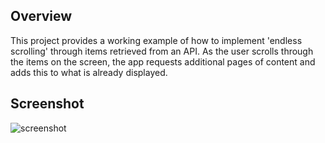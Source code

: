 ## Overview

This project provides a working example of how to implement 'endless scrolling' through items retrieved from an API. As the user scrolls through the items on the screen, the app requests additional pages of content and adds this to what is already displayed.

## Screenshot

![screenshot](https://user-images.githubusercontent.com/9828599/28858376-ebe2eae6-7704-11e7-9e12-8797a975eaac.png)
